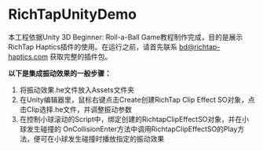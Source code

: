 # RichTapUnityDemo

本工程依据Unity 3D Beginner: Roll-a-Ball Game教程制作完成，目的是展示RichTap Haptics插件的使用。在运行之前，请首先联系 bd@richtap-haptics.com 获取完整的插件包。  

**以下是集成振动效果的一般步骤：**  
1. 将振动效果.he文件放入Assets文件夹  
2. 在Unity编辑器里，鼠标右键点击Create创建RichTap Clip Effect SO对象，点击Clip选择.he文件，并调整振动参数  
3. 在控制小球滚动的Script中，绑定创建的RichtapClipEffectSO对象，并在小球发生碰撞的
OnCollisionEnter方法中调用RichtapClipEffectSO的Play方法，便可在小球发生碰撞时播放指定的振动效果


